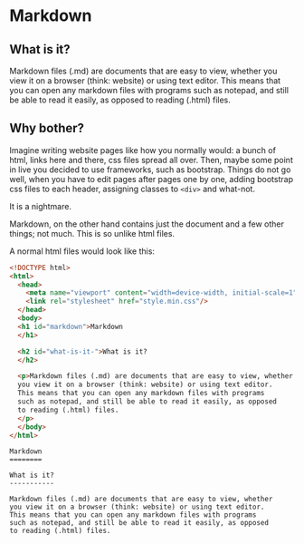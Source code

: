 Markdown
========

What is it?
-----------

Markdown files (.md) are documents that are easy to view, whether
you view it on a browser (think: website) or using text editor.
This means that you can open any markdown files with programs
such as notepad, and still be able to read it easily, as opposed
to reading (.html) files.

Why bother?
-----------

Imagine writing website pages like how you normally would: a bunch of
html, links here and there, css files spread all over. Then, maybe some
point in live you decided to use frameworks, such as bootstrap. Things
do not go well, when you have to edit pages after pages one by one, adding
bootstrap css files to each header, assigning classes to `<div>` and what-not.

It is a nightmare.

Markdown, on the other hand contains just the document and a few other things;
not much. This is so unlike html files.

A normal html files would look like this:

```html
<!DOCTYPE html>
<html>
  <head>
    <meta name="viewport" content="width=device-width, initial-scale=1"/>
    <link rel="stylesheet" href="style.min.css"/>
  </head>
  <body>
  <h1 id="markdown">Markdown
  </h1>

  <h2 id="what-is-it-">What is it?
  </h2>

  <p>Markdown files (.md) are documents that are easy to view, whether
  you view it on a browser (think: website) or using text editor.
  This means that you can open any markdown files with programs
  such as notepad, and still be able to read it easily, as opposed
  to reading (.html) files.
  </p>
  </body>
</html>
```


```
Markdown
========

What is it?
-----------

Markdown files (.md) are documents that are easy to view, whether
you view it on a browser (think: website) or using text editor.
This means that you can open any markdown files with programs
such as notepad, and still be able to read it easily, as opposed
to reading (.html) files.
```